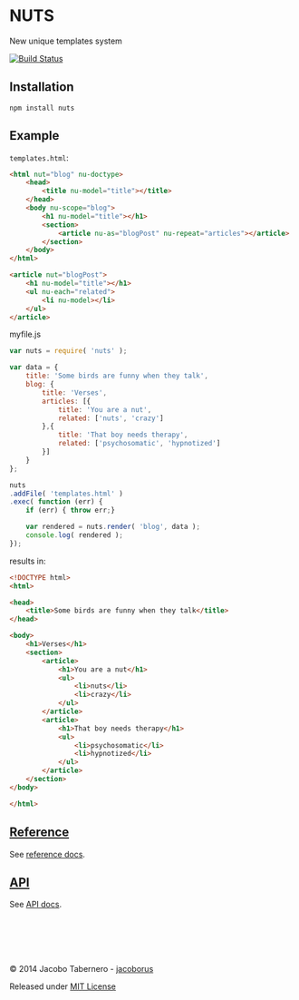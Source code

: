 NUTS
====

New unique templates system

[![Build Status](https://travis-ci.org/jacoborus/nuts.svg?branch=master)](https://travis-ci.org/jacoborus/nuts)



Installation
------------

```
npm install nuts
```


Example
-------

`templates.html`:

```html
<html nut="blog" nu-doctype>
	<head>
		<title nu-model="title"></title>
	</head>
	<body nu-scope="blog">
		<h1 nu-model="title"></h1>
		<section>
			<article nu-as="blogPost" nu-repeat="articles"></article>
		</section>
	</body>
</html>

<article nut="blogPost">
	<h1 nu-model="title"></h1>
	<ul nu-each="related">
		<li nu-model></li>
	</ul>
</article>
```

myfile.js

```js
var nuts = require( 'nuts' );

var data = {
	title: 'Some birds are funny when they talk',
	blog: {
		title: 'Verses',
		articles: [{
			title: 'You are a nut',
			related: ['nuts', 'crazy']
		},{
			title: 'That boy needs therapy',
			related: ['psychosomatic', 'hypnotized']
		}]
	}
};

nuts
.addFile( 'templates.html' )
.exec( function (err) {
	if (err) { throw err;}

	var rendered = nuts.render( 'blog', data );
	console.log( rendered );
});
```

results in:

```html
<!DOCTYPE html>
<html>

<head>
    <title>Some birds are funny when they talk</title>
</head>

<body>
    <h1>Verses</h1>
    <section>
        <article>
            <h1>You are a nut</h1>
            <ul>
                <li>nuts</li>
                <li>crazy</li>
            </ul>
        </article>
        <article>
            <h1>That boy needs therapy</h1>
            <ul>
                <li>psychosomatic</li>
                <li>hypnotized</li>
            </ul>
        </article>
    </section>
</body>

</html>
```



[Reference](https://github.com/jacoborus/nuts/blob/master/docs/reference.md)
-----

See [reference docs](https://github.com/jacoborus/nuts/blob/master/docs/reference.md).


[API](https://github.com/jacoborus/nuts/blob/master/docs/api.md)
-----

See [API docs](https://github.com/jacoborus/nuts/blob/master/docs/api.md).


<br><br>
---

© 2014 Jacobo Tabernero - [jacoborus](https://github.com/jacoborus)

Released under [MIT License](https://raw.github.com/jacoborus/nuts/master/LICENSE)
